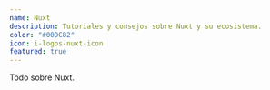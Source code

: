 ```yaml
---
name: Nuxt
description: Tutoriales y consejos sobre Nuxt y su ecosistema.
color: "#00DC82"
icon: i-logos-nuxt-icon
featured: true
---
```


Todo sobre Nuxt.
